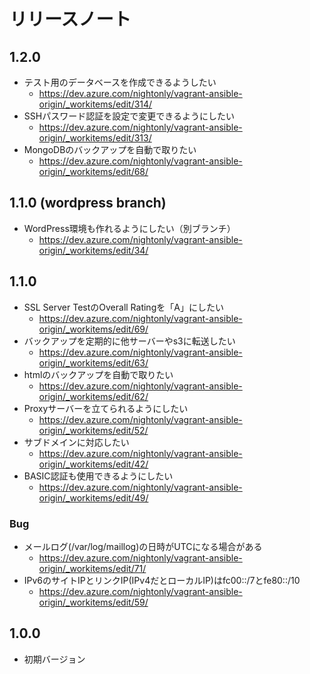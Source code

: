 # リリースノート

## 1.2.0

- テスト用のデータベースを作成できるようしたい
  - https://dev.azure.com/nightonly/vagrant-ansible-origin/_workitems/edit/314/
- SSHパスワード認証を設定で変更できるようにしたい
  - https://dev.azure.com/nightonly/vagrant-ansible-origin/_workitems/edit/313/
- MongoDBのバックアップを自動で取りたい
  - https://dev.azure.com/nightonly/vagrant-ansible-origin/_workitems/edit/68/

## 1.1.0 (wordpress branch)

- WordPress環境も作れるようにしたい（別ブランチ）
  - https://dev.azure.com/nightonly/vagrant-ansible-origin/_workitems/edit/34/

## 1.1.0

- SSL Server TestのOverall Ratingを「A」にしたい
  - https://dev.azure.com/nightonly/vagrant-ansible-origin/_workitems/edit/69/
- バックアップを定期的に他サーバーやs3に転送したい
  - https://dev.azure.com/nightonly/vagrant-ansible-origin/_workitems/edit/63/
- htmlのバックアップを自動で取りたい
  - https://dev.azure.com/nightonly/vagrant-ansible-origin/_workitems/edit/62/
- Proxyサーバーを立てられるようにしたい
  - https://dev.azure.com/nightonly/vagrant-ansible-origin/_workitems/edit/52/
- サブドメインに対応したい
  - https://dev.azure.com/nightonly/vagrant-ansible-origin/_workitems/edit/42/
- BASIC認証も使用できるようにしたい
  - https://dev.azure.com/nightonly/vagrant-ansible-origin/_workitems/edit/49/

### Bug

- メールログ(/var/log/maillog)の日時がUTCになる場合がある
  - https://dev.azure.com/nightonly/vagrant-ansible-origin/_workitems/edit/71/
- IPv6のサイトIPとリンクIP(IPv4だとローカルIP)はfc00::/7とfe80::/10
  - https://dev.azure.com/nightonly/vagrant-ansible-origin/_workitems/edit/59/

## 1.0.0

- 初期バージョン
